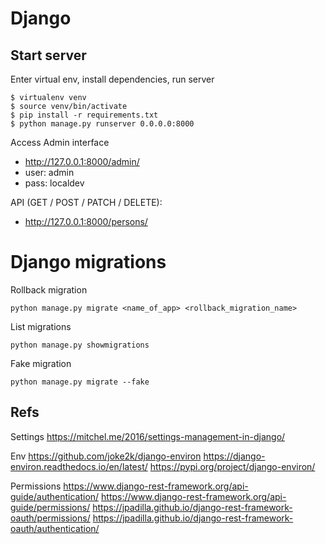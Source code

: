 # Django

## Start server

Enter virtual env, install dependencies, run server
```
$ virtualenv venv
$ source venv/bin/activate
$ pip install -r requirements.txt
$ python manage.py runserver 0.0.0.0:8000
```

Access Admin interface
- http://127.0.0.1:8000/admin/
- user: admin
- pass: localdev

API (GET / POST / PATCH / DELETE):
- http://127.0.0.1:8000/persons/

# Django migrations

Rollback migration
```
python manage.py migrate <name_of_app> <rollback_migration_name>
```

List migrations
```
python manage.py showmigrations
```

Fake migration
```
python manage.py migrate --fake
```

## Refs

Settings
https://mitchel.me/2016/settings-management-in-django/

Env
https://github.com/joke2k/django-environ
https://django-environ.readthedocs.io/en/latest/
https://pypi.org/project/django-environ/

Permissions
https://www.django-rest-framework.org/api-guide/authentication/
https://www.django-rest-framework.org/api-guide/permissions/
https://jpadilla.github.io/django-rest-framework-oauth/permissions/
https://jpadilla.github.io/django-rest-framework-oauth/authentication/

